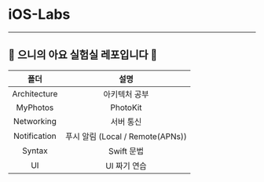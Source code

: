 # iOS-Labs
---------------
## 👻 으니의 아요 실험실 레포입니다 🧪

| 폴더 |   설명   |
| :--: | :----------: |
| Architecture | 아키텍처 공부 |
| MyPhotos | PhotoKit |
| Networking | 서버 통신 |
| Notification | 푸시 알림 (Local / Remote(APNs)) |
| Syntax | Swift 문법 |
| UI | UI 짜기 연습 |
